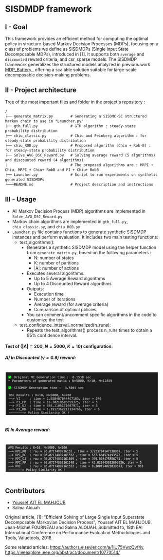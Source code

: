 # SISDMDP framework

## I - Goal

This framework provides an efficient method for computing the optimal policy in structure-based Markov Decision Processes (MDPs), focusing on a class of problems we define as SISDMDPs (Single Input State Decomposable MDPs), introduced in [1].
It supports both `average` and `discounted` reward criteria, and csr_sparse models. The SISDMDP framework generalizes the structured models analyzed in previous work <a href="https://github.com/ossef/MDP_Battery" target="_blank"> MDP_Battery </a>, offering a scalable solution suitable for large-scale decomposable decision-making problems.


## II - Project architecture

Tree of the most important files and folder in the project's repository :

```
/
├── generate_matrix.py        # Generating a SISDMC-SC structured Markov chain to use in "Launcher.py"
├── gth_full.py               # GTH algorithm : steady-state probability distribution
├── chiu_classic.py           # Chiu and Feinberg algorithm : for steady-state probability distribution
├── chiu_ROB.py               # Proposed algorithm (Chiu + Rob-B) : for steady-state probability distribution
├── Solve_AVG_DSC_Reward.py   # Solving average reward (5 algorithms) and discounted reward (4 algorithms)
│                             # The proposed algorithms are : MRPI + Chiu, MRPI + Chiu+ RobB and PI + Chiu+ RobB
├── Launcher.py               # Script to run experiments on synthetic generated SISDMDPs 
└───README.md                 # Project description and instructions
```

## III - Usage 
- All Markov Decision Process (MDP) algorithms are implemented in `Solve_AVG_DSC_Reward.py`
- Markov chain algorithms are implemented in `gth_full.py`, `chiu_classic.py`, and `chiu_ROB.py`
- `Launcher.py` file contains functions to generate synthetic SISDMDP instances and perform evaluation. It includes two main testing functions:
    - test_algorithms():
        - Generates a synthetic SISDMDP model using the helper function from `generate_matrix.py`, based on the following parameters :
            - N: number of states
            - K: number of paritions
            - |A|: number of actions
        - Executes several algorithms:
            - Up to 5 Average Reward algorithms
            - Up to 4 Discounted Reward algorithms
        - Outputs:
            - Execution time
            - Number of iterations
            - Average reward (for average criteria)
            - Comparison of optimal policies
        - You can comment/uncomment specific algorithms in the code to customize the test
    - test_confidence_interval_normalized(n_runs):
        - Repeats the test_algorithms() process n_runs times to obtain a 95% confidence interval.

#### Test of ($|A|=200$, $N=5000$, $K=10$) configuration: 
##### A) In Discounted $(\gamma=0.9)$ reward:

<br>
<div align="center">
    <img src="Screen_Shots/ScreenShot_DSC.png" width="500" height="140"/>
</div>
<br>

##### B) In Average reward:

<br>
<div align="center">
    <img src="Screen_Shots/ScreenShot_AVG.png" width="500" height="90"/>
</div>
<br>


     
##  Contributors

- [Youssef AIT EL MAHJOUB](https://github.com/ossef)
- Salma Alouah

Original article, [1]: "Efficient Solving of Large Single Input Superstate Decomposable Markovian Decision Process", Youssef AIT EL MAHJOUB, Jean-Michel FOURNEAU and Salma ALOUAH. Submitted to, 18th EAI International Conference on Performance Evaluation Methodologies and Tools, Valuetools, 2018.

Some related articles: https://authors.elsevier.com/a/1lU75VwcQvf4y, https://ieeexplore.ieee.org/abstract/document/10770514/

          
